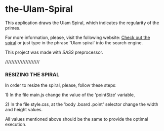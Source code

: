 # the-Ulam-Spiral
This application draws the Ulam Spiral, which indicates the regularity of the primes.

<p>For more information, please, visit the following website: <a href='https://en.wikipedia.org/wiki/Ulam_spiral'>Check out the spiral</a>
or just type in the phrase 'Ulam spiral' into the search engine.</p>

This project was made with <em>SASS</em> preprocessor.

//////////////////////
<h3>RESIZING THE SPIRAL</h3>
 <p>In order to resize the spiral, please, follow these steps:</p>
 <p>1) In the file main.js change the value of the 'pointSize' variable,</p>
 <p>2) In the file style.css, at the 'body .board .point' selector change the width and height values.</p>
 <p>All values mentioned above should be the same to provide the optimal execution.</p>
